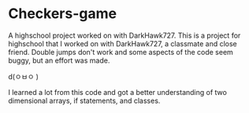 # Checkers-game
A highschool project worked on with DarkHawk727.
This is a project for highschool that I worked on with DarkHawk727, a classmate and close friend. 
Double jumps don't work and some aspects of the code seem buggy, but an effort was made. 

d(ㅇㅂㅇ )

I learned a lot from this code and got a better understanding of two dimensional arrays, if statements, and classes.
